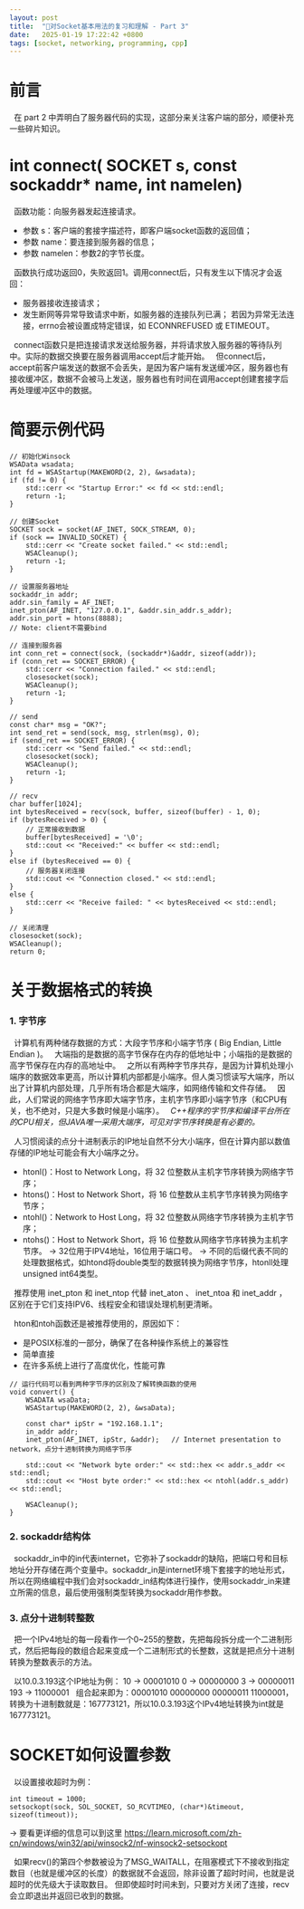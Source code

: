 ```yaml
---
layout: post
title:  "🌳对Socket基本用法的复习和理解 - Part 3"
date:   2025-01-19 17:22:42 +0800
tags: [socket, networking, programming, cpp]
---
```


# 前言
&nbsp;&nbsp;在 part 2 中弄明白了服务器代码的实现，这部分来关注客户端的部分，顺便补充一些碎片知识。

# int connect( SOCKET s, const sockaddr* name, int namelen)
&nbsp;&nbsp;函数功能：向服务器发起连接请求。
- 参数 s：客户端的套接字描述符，即客户端socket函数的返回值；
- 参数 name：要连接到服务器的信息；
- 参数 namelen：参数2的字节长度。

&nbsp;&nbsp;函数执行成功返回0，失败返回1。调用connect后，只有发生以下情况才会返回：
- 服务器接收连接请求；
- 发生断网等异常导致请求中断，如服务器的连接队列已满；
若因为异常无法连接，errno会被设置成特定错误，如 ECONNREFUSED 或 ETIMEOUT。

&nbsp;&nbsp;connect函数只是把连接请求发送给服务器，并将请求放入服务器的等待队列中。实际的数据交换要在服务器调用accept后才能开始。
&nbsp;&nbsp;但connect后，accept前客户端发送的数据不会丢失，是因为客户端有发送缓冲区，服务器也有接收缓冲区，数据不会被马上发送，服务器也有时间在调用accept创建套接字后再处理缓冲区中的数据。

# 简要示例代码
```
// 初始化Winsock
WSAData wsadata;
int fd = WSAStartup(MAKEWORD(2, 2), &wsadata);
if (fd != 0) {
    std::cerr << "Startup Error:" << fd << std::endl;
    return -1;
}

// 创建Socket
SOCKET sock = socket(AF_INET, SOCK_STREAM, 0);
if (sock == INVALID_SOCKET) {
    std::cerr << "Create socket failed." << std::endl;
    WSACleanup();
    return -1;
}

// 设置服务器地址
sockaddr_in addr;
addr.sin_family = AF_INET;
inet_pton(AF_INET, "127.0.0.1", &addr.sin_addr.s_addr);
addr.sin_port = htons(8888);
// Note: client不需要bind

// 连接到服务器
int conn_ret = connect(sock, (sockaddr*)&addr, sizeof(addr));
if (conn_ret == SOCKET_ERROR) {
    std::cerr << "Connection failed." << std::endl;
    closesocket(sock);
    WSACleanup();
    return -1;
}

// send
const char* msg = "OK?";
int send_ret = send(sock, msg, strlen(msg), 0);
if (send_ret == SOCKET_ERROR) {
    std::cerr << "Send failed." << std::endl;
    closesocket(sock);
    WSACleanup();
    return -1;
}

// recv
char buffer[1024];
int bytesReceived = recv(sock, buffer, sizeof(buffer) - 1, 0);
if (bytesReceived > 0) {
    // 正常接收到数据
    buffer[bytesReceived] = '\0';
    std::cout << "Received:" << buffer << std::endl;
}
else if (bytesReceived == 0) {
    // 服务器关闭连接
    std::cout << "Connection closed." << std::endl;
}
else {
    std::cerr << "Receive failed: " << bytesReceived << std::endl;
}

// 关闭清理
closesocket(sock);
WSACleanup();
return 0;
```

# 关于数据格式的转换
### 1. 字节序
&nbsp;&nbsp;计算机有两种储存数据的方式：大段字节序和小端字节序 ( Big Endian, Little Endian )。
&nbsp;&nbsp;大端指的是数据的高字节保存在内存的低地址中；小端指的是数据的高字节保存在内存的高地址中。
&nbsp;&nbsp;之所以有两种字节序共存，是因为计算机处理小端序的数据效率更高，所以计算机内部都是小端序。但人类习惯读写大端序，所以出了计算机内部处理，几乎所有场合都是大端序，如网络传输和文件存储。
&nbsp;&nbsp;因此，人们常说的网络字节序即大端字节序，主机字节序即小端字节序（和CPU有关，也不绝对，只是大多数时候是小端序）。
  *&nbsp;&nbsp;C++程序的字节序和编译平台所在的CPU相关，但JAVA唯一采用大端序，可见对字节序转换是有必要的。*

&nbsp;&nbsp;人习惯阅读的点分十进制表示的IP地址自然不分大小端序，但在计算内部以数值存储的IP地址可能会有大小端序之分。
- htonl()：Host to Network Long，将 32 位整数从主机字节序转换为网络字节序；
- htons()：Host to Network Short，将 16 位整数从主机字节序转换为网络字节序；
- ntohl()：Network to Host Long，将 32 位整数从网络字节序转换为主机字节序；
- ntohs()：Host to Network Short，将 16 位整数从网络字节序转换为主机字节序。
-> 32位用于IPV4地址，16位用于端口号。
-> 不同的后缀代表不同的处理数据格式，如htond将double类型的数据转换为网络字节序，htonll处理unsigned int64类型。

&nbsp;&nbsp;推荐使用 inet_pton 和 inet_ntop 代替 inet_aton 、 inet_ntoa 和 inet_addr ，区别在于它们支持IPV6、线程安全和错误处理机制更清晰。

&nbsp;&nbsp;hton和ntoh函数还是被推荐使用的，原因如下：
- 是POSIX标准的一部分，确保了在各种操作系统上的兼容性
- 简单直接
- 在许多系统上进行了高度优化，性能可靠

```
// 运行代码可以看到两种字节序的区别及了解转换函数的使用
void convert() {
    WSADATA wsaData;
    WSAStartup(MAKEWORD(2, 2), &wsaData);

    const char* ipStr = "192.168.1.1";
    in_addr addr;
    inet_pton(AF_INET, ipStr, &addr);   // Internet presentation to network，点分十进制转换为网络字节序

    std::cout << "Network byte order:" << std::hex << addr.s_addr << std::endl;
    std::cout << "Host byte order:" << std::hex << ntohl(addr.s_addr) << std::endl;

    WSACleanup();
}
```

### 2. sockaddr结构体
&nbsp;&nbsp;sockaddr_in中的in代表internet，它弥补了sockaddr的缺陷，把端口号和目标地址分开存储在两个变量中。sockaddr_in是internet环境下套接字的地址形式，所以在网络编程中我们会对sockaddr_in结构体进行操作，使用sockaddr_in来建立所需的信息，最后使用强制类型转换为sockaddr用作参数。

### 3. 点分十进制转整数
&nbsp;&nbsp;把一个IPv4地址的每一段看作一个0~255的整数，先把每段拆分成一个二进制形式，然后把每段的数组合起来变成一个二进制形式的长整数，这就是把点分十进制转换为整数表示的方法。

&nbsp;&nbsp;以10.0.3.193这个IP地址为例：
10 -> 00001010
0 -> 00000000
3 -> 00000011
193 -> 11000001
&nbsp;&nbsp;组合起来即为：00001010 00000000 00000011 11000001，转换为十进制数就是：167773121，所以10.0.3.193这个IPv4地址转换为int就是167773121。

# SOCKET如何设置参数
&nbsp;&nbsp;以设置接收超时为例：
```
int timeout = 1000;
setsockopt(sock, SOL_SOCKET, SO_RCVTIMEO, (char*)&timeout, sizeof(timeout));
```
-> 要看更详细的信息可以到这里 https://learn.microsoft.com/zh-cn/windows/win32/api/winsock2/nf-winsock2-setsockopt

&nbsp;&nbsp;如果recv()的第四个参数被设为了MSG_WAITALL，在阻塞模式下不接收到指定数目（也就是缓冲区的长度）的数据就不会返回，除非设置了超时时间，也就是说超时的优先级大于读取数目。
但即使超时时间未到，只要对方关闭了连接，recv会立即退出并返回已收到的数据。
